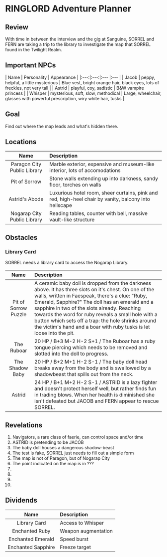 # RINGLORD Adventure Planner

## Review
With time in between the interview and the gig at Sanguine, SORREL and FERN are taking a trip to the library to investigate the map that SORREL found in the Twilight Realm.

## Important NPCs
| Name | Personality | Appearance |
|:---:|:---:|:--- |:--- |
| Jacob | peppy, helpful, a little mysterious | Blue vest, bright orange hair, black eyes, lots of freckles, not very tall |
| Astrid | playful, coy, sadistic | B&W vampire princess |
| Whisper | mysterious, soft, slow, methodical | Large, wheelchair, glasses with powerful prescription, wiry white hair, tusks |

## Goal
Find out where the map leads and what's hidden there.

## Locations
| Name | Description |
|:---:|:--- |
| Paragon City Public Library | Marble exterior, expensive and museum-like interior, lots of accomodations |
| Pit of Sorrow | Stone walls extending up into darkness, sandy floor, torches on walls |
| Astrid's Abode | Luxurious hotel room, sheer curtains, pink and red, high-heel chair by vanity, balcony into hellscape |
| Nogarap City Public Library | Reading tables, counter with bell, massive vault-like structure |

## Obstacles
### Library Card
SORREL needs a library card to access the Nogarap Library.

| Name | Description |
|:---:|:--- |
| Pit of Sorrow Puzzle | A ceramic baby doll is dropped from the darkness above. It has three slots on it's chest. On one of the walls, written in Faespeak, there's a clue: "Ruby, Emerald, Sapphire?" The doll has an emerald and a sapphire in two of the slots already. Reaching towards the word for ruby reveals a small hole with a button which sets off a trap: the hole shrinks around the victim's hand and a boar with ruby tusks is let loose into the pit. |
| The Ruboar | 20 HP / B+3 M-2 H-2 S+1 / The Ruboar has a ruby tongue piercing which needs to be removed and slotted into the doll to progress. |
| The Shadow Baby | 20 HP / B+2 M+1 H-2 S-1 / The baby doll head breaks away from the body and is swallowed by a shadowbeast that spills out from the neck. |
| Astrid | 24 HP / B+1 M+2 H-2 S-1 / ASTRID is a lazy fighter and doesn't protect herself well, but rather finds fun in trading blows. When her health is diminished she isn't defeated but JACOB and FERN appear to rescue SORREL. |

## Revelations
1. Navigators, a rare class of faerie, can control space and/or time
2. ASTRID is pretending to be JACOB
3. The baby doll houses a dangerous shadow-beast
4. The test is fake, SORREL just needs to fill out a simple form
5. The map is not of Paragon, but of Nogarap City
6. The point indicated on the map is in ???
7. 
8. 
9. 
10. 

## Dividends
| Name | Description |
|:----:|:----------- |
| Library Card | Access to Whisper |
| Enchanted Ruby | Weapon augmentation |
| Enchanted Emerald | Speed burst |
| Enchanted Sapphire | Freeze target |
